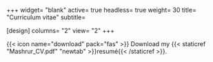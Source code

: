 +++
widget= "blank"
active= true
headless= true
weight= 30
title= "Curriculum vitae"
subtitle=

[design]
  columns= "2"
  view= "2"
+++

{{< icon name="download" pack="fas" >}} Download my {{< staticref "Mashrur_CV.pdf" "newtab" >}}resumé{{< /staticref >}}.
